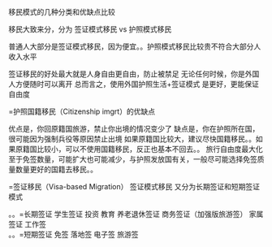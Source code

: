 移民模式的几种分类和优缺点比较

移民大致来分，分为 签证模式移民 vs 护照模式移民

普通人大部分是签证模式移民，因为便宜。。护照模式移民比较贵不符合大部分人收入水平

签证移民的好处最大就是人身自由更自由，防止被禁足 无论任何时候，你是外国人方便随时可以离开
总而言之，使用外国护照生活+签证模式 是更好，更能保证自由度


=护照国籍移民（Citizenship imgrt）的优缺点

优点是，你回原籍国旅游，禁止你出境的情况变少了
缺点是，你在护照所在国，很可能因为强制兵役等原因禁止出境
如果原籍国比较大，建议尽快国籍移民。。如果原籍国比较小，可以不使用国籍移民，反正也基本不回去。。
旅行自由度最大化
至于免签数量，可能扩大也可能减少，与护照发放国有关，一般尽可能选择免签质量数量更好的国籍去移民。。


 
=签证移民（Visa-based Migration）
 签证模式移民 又分为长期签证和短期签证模式

。。=长期签证
学生签证 投资  教育 养老退休签证  商务签证（加强版旅游签）
家属签证 工作签  
。。=短期签证  免签 落地签 电子签  旅游签  